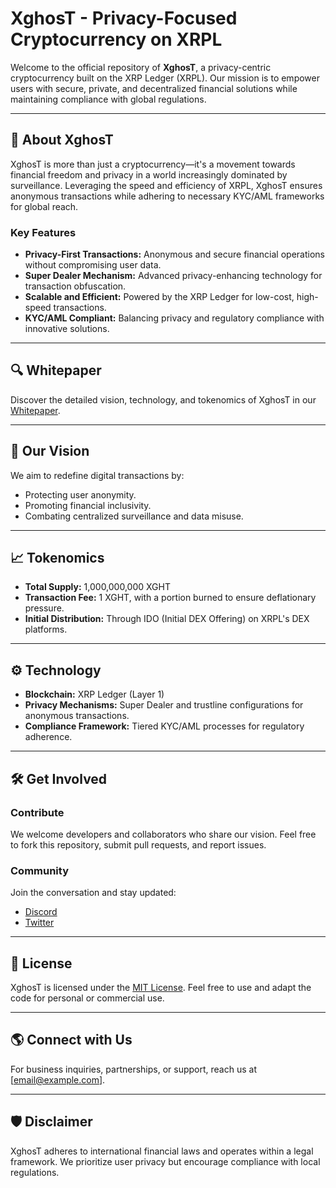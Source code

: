 # XghosT - Privacy-Focused Cryptocurrency on XRPL

Welcome to the official repository of **XghosT**, a privacy-centric cryptocurrency built on the XRP Ledger (XRPL). Our mission is to empower users with secure, private, and decentralized financial solutions while maintaining compliance with global regulations.

---

## 🌟 **About XghosT**

XghosT is more than just a cryptocurrency—it's a movement towards financial freedom and privacy in a world increasingly dominated by surveillance. Leveraging the speed and efficiency of XRPL, XghosT ensures anonymous transactions while adhering to necessary KYC/AML frameworks for global reach.

### **Key Features**
- **Privacy-First Transactions:** Anonymous and secure financial operations without compromising user data.
- **Super Dealer Mechanism:** Advanced privacy-enhancing technology for transaction obfuscation.
- **Scalable and Efficient:** Powered by the XRP Ledger for low-cost, high-speed transactions.
- **KYC/AML Compliant:** Balancing privacy and regulatory compliance with innovative solutions.

---

## 🔍 **Whitepaper**

Discover the detailed vision, technology, and tokenomics of XghosT in our [Whitepaper](link_to_whitepaper).

---

## 🚀 **Our Vision**

We aim to redefine digital transactions by:
- Protecting user anonymity.
- Promoting financial inclusivity.
- Combating centralized surveillance and data misuse.

---

## 📈 **Tokenomics**

- **Total Supply:** 1,000,000,000 XGHT
- **Transaction Fee:** 1 XGHT, with a portion burned to ensure deflationary pressure.
- **Initial Distribution:** Through IDO (Initial DEX Offering) on XRPL's DEX platforms.

---

## ⚙️ **Technology**

- **Blockchain:** XRP Ledger (Layer 1)
- **Privacy Mechanisms:** Super Dealer and trustline configurations for anonymous transactions.
- **Compliance Framework:** Tiered KYC/AML processes for regulatory adherence.

---

## 🛠️ **Get Involved**

### Contribute
We welcome developers and collaborators who share our vision. Feel free to fork this repository, submit pull requests, and report issues.

### Community
Join the conversation and stay updated:
- [Discord](https://discord.gg/f4uDArnV)
- [Twitter](https://x.com/Xghost_Project)

---

## 📄 **License**

XghosT is licensed under the [MIT License](link_to_license). Feel free to use and adapt the code for personal or commercial use.

---

## 🌎 **Connect with Us**

For business inquiries, partnerships, or support, reach us at [email@example.com].

---

## 🛡️ **Disclaimer**

XghosT adheres to international financial laws and operates within a legal framework. We prioritize user privacy but encourage compliance with local regulations.

